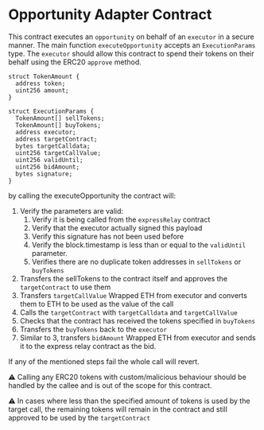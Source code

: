 # Opportunity Adapter Contract

This contract executes an `opportunity` on behalf of an `executor` in a secure manner.
The main function `executeOpportunity` accepts an `ExecutionParams` type.
The `executor` should allow this contract to spend their tokens on their behalf using the ERC20 `approve` method.

```solidity
struct TokenAmount {
  address token;
  uint256 amount;
}

struct ExecutionParams {
  TokenAmount[] sellTokens;
  TokenAmount[] buyTokens;
  address executor;
  address targetContract;
  bytes targetCalldata;
  uint256 targetCallValue;
  uint256 validUntil;
  uint256 bidAmount;
  bytes signature;
}

```

by calling the executeOpportunity the contract will:

1. Verify the parameters are valid:
   1. Verify it is being called from the `expressRelay` contract
   2. Verify that the executor actually signed this payload
   3. Verify this signature has not been used before
   4. Verify the block.timestamp is less than or equal to the `validUntil` parameter.
   5. Verifies there are no duplicate token addresses in `sellTokens` or `buyTokens`
2. Transfers the sellTokens to the contract itself and approves the `targetContract` to use them
3. Transfers `targetCallValue` Wrapped ETH from executor and converts them to ETH to be used as the value of the call
4. Calls the `targetContract` with `targetCalldata` and `targetCallValue`
5. Checks that the contract has received the tokens specified in `buyTokens`
6. Transfers the `buyTokens` back to the `executor`
7. Similar to 3, transfers `bidAmount` Wrapped ETH from executor and sends it to the express relay contract as the bid.

If any of the mentioned steps fail the whole call will revert.

⚠️ Calling any ERC20 tokens with custom/malicious behaviour should be handled by the callee
and is out of the scope for this contract.

⚠️ In cases where less than the specified amount of tokens is used by the target call,
the remaining tokens will remain in the contract and still approved to be used by the `targetContract`

